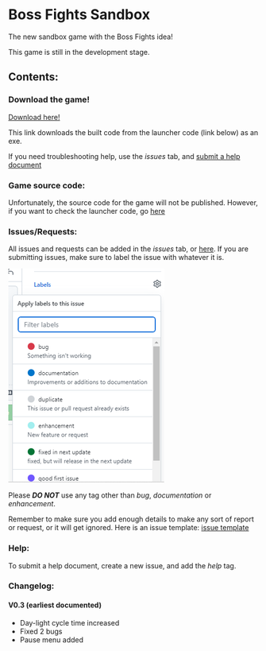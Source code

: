 # Boss Fights Sandbox

The new sandbox game with the Boss Fights idea!

This game is still in the development stage.

## Contents:



### Download the game!
[Download here!](https://drive.google.com/uc?export=download&confirm=yTib&id=1qrpe0llZtW-_Pc8Lw_tWTllHh0ynKe6p)

This link downloads the built code from the launcher code (link below) as an exe.

If you need troubleshooting help, use the _issues_ tab, and [submit a help document](https://github.com/MM4096/Boss-Fights-Sandbox#help)

### Game source code:
Unfortunately, the source code for the game will not be published. However, if you want to check the launcher code, go [here](https://github.com/MM4096/Boss-Fights-Sandbox/blob/main/main.py)


### Issues/Requests:
All issues and requests can be added in the *issues* tab, or [here](https://github.com/MM4096/Boss-Fights-Sandbox/issues). If you are submitting issues, make sure to label the issue with whatever it is.

![img.png](img.png)

Please **_DO NOT_** use any tag other than _bug_, _documentation_ or _enhancement_.

Remember to make sure you add enough details to make any sort of report or request, or it will get ignored.
Here is an issue template: [issue template](https://github.com/MM4096/Boss-Fights-Sandbox/issues/5)


### Help:
To submit a help document, create a new issue, and add the _help_ tag.

### Changelog:
#### V0.3 (earliest documented)
- Day-light cycle time increased
- Fixed 2 bugs
- Pause menu added
